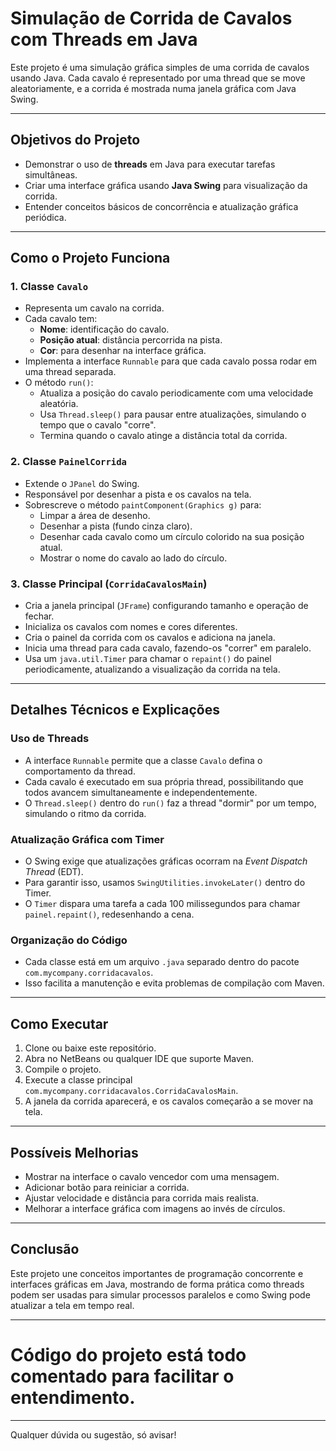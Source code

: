 # Simulação de Corrida de Cavalos com Threads em Java

Este projeto é uma simulação gráfica simples de uma corrida de cavalos usando Java. Cada cavalo é representado por uma thread que se move aleatoriamente, e a corrida é mostrada numa janela gráfica com Java Swing.

---

## Objetivos do Projeto

- Demonstrar o uso de **threads** em Java para executar tarefas simultâneas.
- Criar uma interface gráfica usando **Java Swing** para visualização da corrida.
- Entender conceitos básicos de concorrência e atualização gráfica periódica.

---

## Como o Projeto Funciona

### 1. Classe `Cavalo`

- Representa um cavalo na corrida.
- Cada cavalo tem:
  - **Nome**: identificação do cavalo.
  - **Posição atual**: distância percorrida na pista.
  - **Cor**: para desenhar na interface gráfica.
- Implementa a interface `Runnable` para que cada cavalo possa rodar em uma thread separada.
- O método `run()`:
  - Atualiza a posição do cavalo periodicamente com uma velocidade aleatória.
  - Usa `Thread.sleep()` para pausar entre atualizações, simulando o tempo que o cavalo "corre".
  - Termina quando o cavalo atinge a distância total da corrida.

### 2. Classe `PainelCorrida`

- Extende o `JPanel` do Swing.
- Responsável por desenhar a pista e os cavalos na tela.
- Sobrescreve o método `paintComponent(Graphics g)` para:
  - Limpar a área de desenho.
  - Desenhar a pista (fundo cinza claro).
  - Desenhar cada cavalo como um círculo colorido na sua posição atual.
  - Mostrar o nome do cavalo ao lado do círculo.

### 3. Classe Principal (`CorridaCavalosMain`)

- Cria a janela principal (`JFrame`) configurando tamanho e operação de fechar.
- Inicializa os cavalos com nomes e cores diferentes.
- Cria o painel da corrida com os cavalos e adiciona na janela.
- Inicia uma thread para cada cavalo, fazendo-os "correr" em paralelo.
- Usa um `java.util.Timer` para chamar o `repaint()` do painel periodicamente, atualizando a visualização da corrida na tela.

---

## Detalhes Técnicos e Explicações

### Uso de Threads

- A interface `Runnable` permite que a classe `Cavalo` defina o comportamento da thread.
- Cada cavalo é executado em sua própria thread, possibilitando que todos avancem simultaneamente e independentemente.
- O `Thread.sleep()` dentro do `run()` faz a thread "dormir" por um tempo, simulando o ritmo da corrida.

### Atualização Gráfica com Timer

- O Swing exige que atualizações gráficas ocorram na *Event Dispatch Thread* (EDT).
- Para garantir isso, usamos `SwingUtilities.invokeLater()` dentro do Timer.
- O `Timer` dispara uma tarefa a cada 100 milissegundos para chamar `painel.repaint()`, redesenhando a cena.

### Organização do Código

- Cada classe está em um arquivo `.java` separado dentro do pacote `com.mycompany.corridacavalos`.
- Isso facilita a manutenção e evita problemas de compilação com Maven.

---

## Como Executar

1. Clone ou baixe este repositório.
2. Abra no NetBeans ou qualquer IDE que suporte Maven.
3. Compile o projeto.
4. Execute a classe principal `com.mycompany.corridacavalos.CorridaCavalosMain`.
5. A janela da corrida aparecerá, e os cavalos começarão a se mover na tela.

---

## Possíveis Melhorias

- Mostrar na interface o cavalo vencedor com uma mensagem.
- Adicionar botão para reiniciar a corrida.
- Ajustar velocidade e distância para corrida mais realista.
- Melhorar a interface gráfica com imagens ao invés de círculos.

---

## Conclusão

Este projeto une conceitos importantes de programação concorrente e interfaces gráficas em Java, mostrando de forma prática como threads podem ser usadas para simular processos paralelos e como Swing pode atualizar a tela em tempo real.

---

# Código do projeto está todo comentado para facilitar o entendimento.

---

Qualquer dúvida ou sugestão, só avisar!

